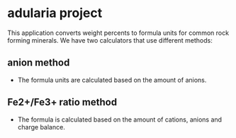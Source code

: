 # adularia project

This application converts weight percents to formula units for common rock forming minerals. We have two calculators that use different methods:

## anion method
- The formula units are calculated based on the amount of anions.

## Fe2+/Fe3+ ratio method
- The formula is calculated based on the amount of cations, anions and charge balance.
